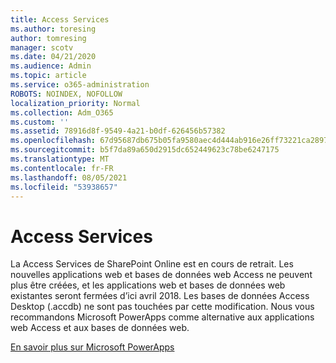 ```yaml
---
title: Access Services
ms.author: toresing
author: tomresing
manager: scotv
ms.date: 04/21/2020
ms.audience: Admin
ms.topic: article
ms.service: o365-administration
ROBOTS: NOINDEX, NOFOLLOW
localization_priority: Normal
ms.collection: Adm_O365
ms.custom: ''
ms.assetid: 78916d8f-9549-4a21-b0df-626456b57382
ms.openlocfilehash: 67d95687db675b05fa9580aec4d444ab916e26ff73221ca289791b80807ca62f
ms.sourcegitcommit: b5f7da89a650d2915dc652449623c78be6247175
ms.translationtype: MT
ms.contentlocale: fr-FR
ms.lasthandoff: 08/05/2021
ms.locfileid: "53938657"
---
```

# <a name="access-services"></a>Access Services

La Access Services de SharePoint Online est en cours de retrait. Les nouvelles applications web et bases de données web Access ne peuvent plus être créées, et les applications web et bases de données web existantes seront fermées d’ici avril 2018. Les bases de données Access Desktop (.accdb) ne sont pas touchées par cette modification. Nous vous recommandons Microsoft PowerApps comme alternative aux applications web Access et aux bases de données web. 
  
[En savoir plus sur Microsoft PowerApps](https://powerapps.microsoft.com/)
  